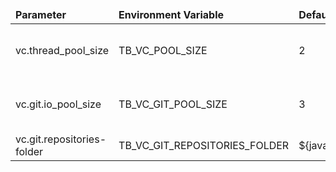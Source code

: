 <table>
  <thead>
      <tr>
          <td style="width: 25%"><b>Parameter</b></td><td style="width: 30%"><b>Environment Variable</b></td><td style="width: 15%"><b>Default Value</b></td><td style="width: 30%"><b>Description</b></td>
      </tr>
  </thead>
  <tbody>
      <tr>
          <td>vc.thread_pool_size</td>
          <td>TB_VC_POOL_SIZE</td>
          <td>2</td>
          <td>Pool size for handling export tasks</td>
      </tr>
      <tr>
          <td>vc.git.io_pool_size</td>
          <td>TB_VC_GIT_POOL_SIZE</td>
          <td>3</td>
          <td>Pool size for handling the git IO operations</td>
      </tr>
      <tr>
          <td>vc.git.repositories-folder</td>
          <td>TB_VC_GIT_REPOSITORIES_FOLDER</td>
          <td>${java.io.tmpdir}/repositories</td>
          <td></td>
      </tr>
  </tbody>
</table>
